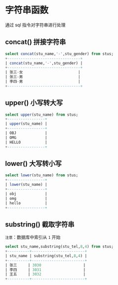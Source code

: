 # 字符串函数
通过 sql 指令对字符串进行处理

## concat() 拼接字符串
``` sql
select concat(stu_name,'-',stu_gender) from stus;
+---------------------------------+
| concat(stu_name,'-',stu_gender) |
+---------------------------------+
| 张三-女                         |
| 张三-男                         |
| 李四-男                         |
+---------------------------------+
```

## upper() 小写转大写
``` sql
select upper(stu_name) from stus;
+-----------------+
| upper(stu_name) |
+-----------------+
| OBJ             |
| OMG             |
| HELLO           |
+-----------------+
```

## lower() 大写转小写
``` sql
select lower(stu_name) from stus;
+-----------------+
| lower(stu_name) |
+-----------------+
| obj             |
| omg             |
| hello           |
+-----------------+
```

## substring() 截取字符串
`注意`：数据库中索引从 `1` 开始
``` sql
select stu_name,substring(stu_tel,8,4) from stus;
+----------+------------------------+
| stu_name | substring(stu_tel,8,4) |
+----------+------------------------+
| 张三     | 3030                   |
| 李四     | 3031                   |
| 王五     | 3032                   |
+----------+------------------------+
```